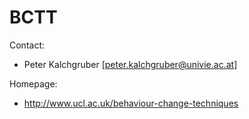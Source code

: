 # BCTT

Contact:
* Peter Kalchgruber [peter.kalchgruber@univie.ac.at]

Homepage:
* http://www.ucl.ac.uk/behaviour-change-techniques